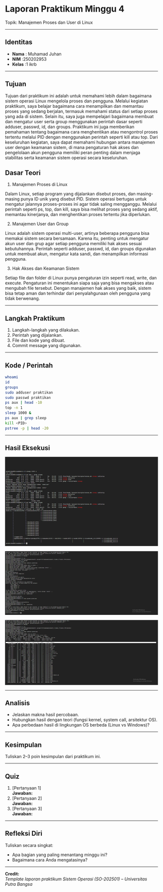 
# Laporan Praktikum Minggu 4
Topik: Manajemen Proses dan User di Linux

---

## Identitas
- **Nama**  : Muhamad Juhan
- **NIM**   :250202953
- **Kelas** :1 ikrb

---

## Tujuan

Tujuan dari praktikum ini adalah untuk memahami lebih dalam bagaimana sistem operasi Linux mengelola proses dan pengguna. Melalui kegiatan praktikum, saya belajar bagaimana cara menampilkan dan memantau proses yang sedang berjalan, termasuk memahami status dari setiap proses yang ada di sistem. Selain itu, saya juga mempelajari bagaimana membuat dan mengatur user serta group menggunakan perintah dasar seperti adduser, passwd, id, dan groups. Praktikum ini juga memberikan pemahaman tentang bagaimana cara menghentikan atau mengontrol proses tertentu melalui PID dengan menggunakan perintah seperti kill atau top. Dari keseluruhan kegiatan, saya dapat memahami hubungan antara manajemen user dengan keamanan sistem, di mana pengaturan hak akses dan pengelolaan akun pengguna memiliki peran penting dalam menjaga stabilitas serta keamanan sistem operasi secara keseluruhan.


## Dasar Teori
1. Manajemen Proses di Linux

Dalam Linux, setiap program yang dijalankan disebut proses, dan masing-masing punya ID unik yang disebut PID. Sistem operasi bertugas untuk mengatur jalannya proses-proses ini agar tidak saling mengganggu. Melalui perintah seperti ps, top, dan kill, saya bisa melihat proses yang sedang aktif, memantau kinerjanya, dan menghentikan proses tertentu jika diperlukan.

2. Manajemen User dan Group

Linux adalah sistem operasi multi-user, artinya beberapa pengguna bisa memakai sistem secara bersamaan. Karena itu, penting untuk mengatur akun user dan grup agar setiap pengguna memiliki hak akses sesuai kebutuhannya. Perintah seperti adduser, passwd, id, dan groups digunakan untuk membuat akun, mengatur kata sandi, dan menampilkan informasi pengguna.

3. Hak Akses dan Keamanan Sistem

Setiap file dan folder di Linux punya pengaturan izin seperti read, write, dan execute. Pengaturan ini menentukan siapa saja yang bisa mengakses atau mengubah file tersebut. Dengan manajemen hak akses yang baik, sistem bisa tetap aman dan terhindar dari penyalahgunaan oleh pengguna yang tidak berwenang.


---

## Langkah Praktikum
1. Langkah-langkah yang dilakukan.  
2. Perintah yang dijalankan.  
3. File dan kode yang dibuat.  
4. Commit message yang digunakan.

---

## Kode / Perintah

```bash
whoami
id
groups
sudo adduser praktikan
sudo passwd praktikan
ps aux | head -10
top -n 1
sleep 1000 &
ps aux | grep sleep
kill <PID>
pstree -p | head -20
```

---

## Hasil Eksekusi

![Screenshot hasil](screenshots/week4.juhan.3.png)

![Screenshot hasil](screenshots/week4.juhan.4.png)

![Screenshot hasil](screenshots/week4.juhan.5.png)

---

## Analisis
- Jelaskan makna hasil percobaan.  
- Hubungkan hasil dengan teori (fungsi kernel, system call, arsitektur OS).  
- Apa perbedaan hasil di lingkungan OS berbeda (Linux vs Windows)?  

---

## Kesimpulan
Tuliskan 2–3 poin kesimpulan dari praktikum ini.

---

## Quiz
1. [Pertanyaan 1]  
   **Jawaban:**  
2. [Pertanyaan 2]  
   **Jawaban:**  
3. [Pertanyaan 3]  
   **Jawaban:**  

---

## Refleksi Diri
Tuliskan secara singkat:
- Apa bagian yang paling menantang minggu ini?  
- Bagaimana cara Anda mengatasinya?  

---

**Credit:**  
_Template laporan praktikum Sistem Operasi (SO-202501) – Universitas Putra Bangsa_
